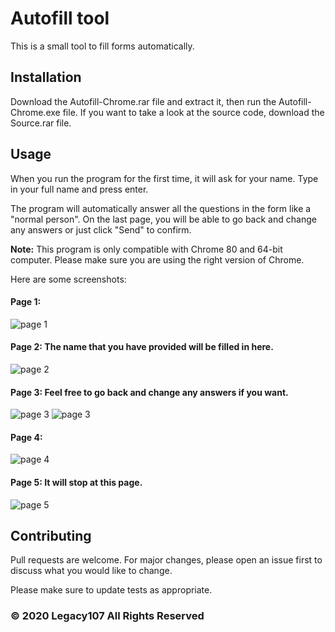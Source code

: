 # Autofill tool

This is a small tool to fill forms automatically.

## Installation

 Download the Autofill-Chrome.rar file and extract it, then run the Autofill-Chrome.exe file. If you want to take a look at the source code, download the Source.rar file.

## Usage

When you run the program for the first time, it will ask for your name. Type in your full name and press enter.

The program will automatically answer all the questions in the form like a "normal person". On the last page, you will be able to go back and change any answers or just click "Send" to confirm.

**Note:** This program is only compatible with Chrome 80 and 64-bit computer. Please make sure you are using the right version of Chrome.

Here are some screenshots:
#### Page 1:
![page 1](https://i.imgur.com/Drvbe34.png)

#### Page 2: The name that you have provided will be filled in here.
![page 2](https://i.imgur.com/CT552je.png)

#### Page 3: Feel free to go back and change any answers if you want.
![page 3](https://i.imgur.com/JFJGb8P.png)
![page 3](https://i.imgur.com/XF0Qyyj.png)

#### Page 4:
![page 4](https://i.imgur.com/G34hTTu.png)

#### Page 5: It will stop at this page.
![page 5](https://i.imgur.com/pRk61Iu.png)

## Contributing
Pull requests are welcome. For major changes, please open an issue first to discuss what you would like to change.

Please make sure to update tests as appropriate.


### © 2020 Legacy107 All Rights Reserved
